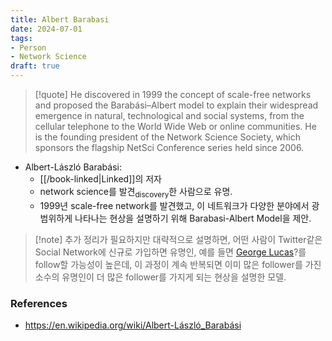 ```yaml
---
title: Albert Barabasi
date: 2024-07-01
tags:
- Person
- Network Science
draft: true
---
```



> [!quote] He discovered in 1999 the concept of scale-free networks and proposed the Barabási–Albert model to explain their widespread emergence in natural, technological and social systems, from the cellular telephone to the World Wide Web or online communities. He is the founding president of the Network Science Society, which sponsors the flagship NetSci Conference series held since 2006.

- Albert-László Barabási:
    - [[/book-linked|Linked]]의 저자
    - network science를 발견<sub>discovery</sub>한 사람으로 유명.
    - 1999년 scale-free network를 발견했고, 이 네트워크가 다양한 분야에서 광범위하게 나타나는 현상을 설명하기 위해 Barabasi-Albert Model을 제안.


> [!note] 추가 정리가 필요하지만 대략적으로 설명하면, 어떤 사람이 Twitter같은 Social Network에 신규로 가입하면 유명인, 예를 들면 [George Lucas](https://www.forbes.com/sites/devinseanmartin/2024/04/02/the-worlds-celebrity-billionaires-2024-taylor-swift-kim-kardashian-oprah/)?를 follow할 가능성이 높은데, 이 과정이 계속 반복되면 이미 많은 follower를 가진 소수의 유명인이 더 많은 follower를 가지게 되는 현상을 설명한 모델.



### References
- https://en.wikipedia.org/wiki/Albert-László_Barabási